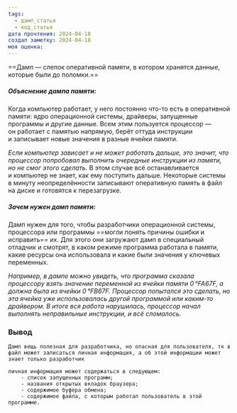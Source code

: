 ```yaml
---
tags:
  - дамп_статья
  - код_статья
дата прочтения: 2024-04-18
создал заметку: 2024-04-18
моя оценка:
---
```

==Дамп — слепок оперативной памяти, в котором хранятся данные, которые были до поломки.==
##### Объяснение дампа памяти:

Когда компьютер работает, у него постоянно что-то есть в оперативной памяти: ядро операционной системы, драйверы, запущенные программы и другие данные. Всем этим пользуется процессор — он работает с памятью напрямую, берёт оттуда инструкции и записывает новые значения в разные ячейки памяти.

*Если компьютер зависает и не может работать дальше, это значит, что процессор попробовал выполнить очередные инструкции из памяти, но не смог этого сделать.*
В этом случае всё останавливается и компьютер не знает, как ему поступить дальше.
Некоторые системы в минуту неопределённости записывают оперативную память в файл на диске и готовятся к перезагрузке.

##### Зачем нужен дамп памяти:

Дамп нужен для того, чтобы разработчики операционной системы, процессора или программы ==могли понять причины ошибки и исправить== их. Для этого они загружают дамп в специальный отладчик и смотрят, в каком режиме программа работала в памяти, какие ресурсы она использовала и какие были значения у ключевых переменных.

*Например, в дампе можно увидеть, что программа сказала процессору взять значение переменной из ячейки памяти 0 °FA67F, а должна была из ячейки 0 °FB67F. Процессор попытался это сделать, но эта ячейка уже использовалась другой программой или каким-то драйвером. В итоге вся работа нарушилась, процессор начал выполнять неправильные инструкции, и всё сломалось.*


### Вывод
	Дамп вещь полезная для разработчика, но опасная для пользователя, тк в файл может записаться личная информация, а об этой информации может знает только разработчик

	личная информация может содержаться в следующем: 
		- список запущенных программ;
		- названия открытых вкладок браузера;
		- содержимое буфера обмена;
		- содержимое файла, с которым работал пользователь в этой программе.